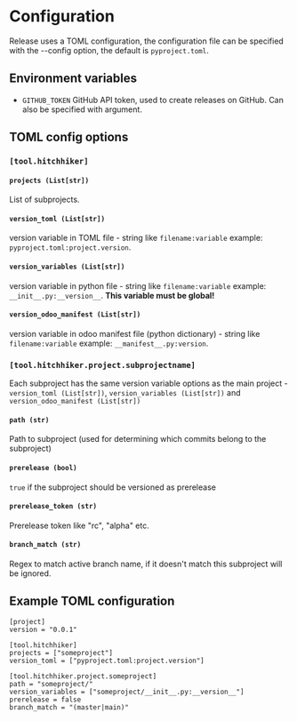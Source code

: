 # Configuration

Release uses a TOML configuration, the configuration file can be specified with the --config option, the default is `pyproject.toml`.

## Environment variables

- `GITHUB_TOKEN` GitHub API token, used to create releases on GitHub. Can also be specified with argument.

## TOML config options

### `[tool.hitchhiker]`

#### `projects (List[str])`

List of subprojects.

#### `version_toml (List[str])`

version variable in TOML file - string like `filename:variable` example: `pyproject.toml:project.version`.

#### `version_variables (List[str])`

version variable in python file - string like `filename:variable` example: `__init__.py:__version__`. **This variable must be global!**

#### `version_odoo_manifest (List[str])`

version variable in odoo manifest file (python dictionary) - string like `filename:variable` example: `__manifest__.py:version`.

### `[tool.hitchhiker.project.subprojectname]`

Each subproject has the same version variable options as the main project - `version_toml (List[str])`, `version_variables (List[str])` and `version_odoo_manifest (List[str])`

#### `path (str)`

Path to subproject (used for determining which commits belong to the subproject)

#### `prerelease (bool)`

`true` if the subproject should be versioned as prerelease

#### `prerelease_token (str)`

Prerelease token like "rc", "alpha" etc.

#### `branch_match (str)`

Regex to match active branch name, if it doesn't match this subproject will be ignored.

## Example TOML configuration

```
[project]
version = "0.0.1"

[tool.hitchhiker]
projects = ["someproject"]
version_toml = ["pyproject.toml:project.version"]

[tool.hitchhiker.project.someproject]
path = "someproject/"
version_variables = ["someproject/__init__.py:__version__"]
prerelease = false
branch_match = "(master|main)"
```
